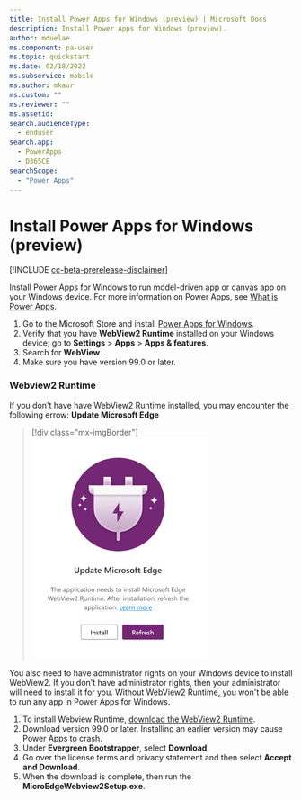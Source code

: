 ```yaml
---
title: Install Power Apps for Windows (preview) | Microsoft Docs
description: Install Power Apps for Windows (preview).
author: mduelae
ms.component: pa-user
ms.topic: quickstart
ms.date: 02/18/2022
ms.subservice: mobile
ms.author: mkaur
ms.custom: ""
ms.reviewer: ""
ms.assetid: 
search.audienceType: 
  - enduser
search.app: 
  - PowerApps
  - D365CE
searchScope:
  - "Power Apps"
---
```


# Install Power Apps for Windows (preview) 

[!INCLUDE [cc-beta-prerelease-disclaimer](../includes/cc-beta-prerelease-disclaimer.md)]

Install Power Apps for Windows to run model-driven app or canvas app on your Windows device. For more information on Power Apps, see [What is Power Apps](/powerapps/powerapps-overview).
1. Go to the Microsoft Store and install [Power Apps for Windows](https://www.microsoft.com/store/apps/9MVC8P1Q3B29).
2. Verify that you have **WebView2 Runtime** installed on your Windows device; go to **Settings** > **Apps** > **Apps & features**.
3. Search for **WebView**.
4. Make sure you have version 99.0 or later.

### Webview2 Runtime

If you don't have have WebView2 Runtime installed, you may encounter the following errow: **Update Microsoft Edge**

> [!div class="mx-imgBorder"]
> ![WebView2 Runtime errow.](media/webview2.png "WebView2")

You also need to have administrator rights on your Windows device to install WebView2. If you don't have administrator rights, then your administrator will need to install it for you. Without WebView2 Runtime, you won't be able to run any app in Power Apps for Windows.

1. To install Webview Runtime, [download the WebView2 Runtime](https://developer.microsoft.com/microsoft-edge/webview2/#download-section).
2. Download version 99.0 or later. Installing an earlier version may cause Power Apps to crash.
3. Under **Evergreen Bootstrapper**, select **Download**.
4. Go over the license terms and privacy statement and then select **Accept and Download**.
5. When the download is complete, then run the **MicroEdgeWebview2Setup.exe**.

